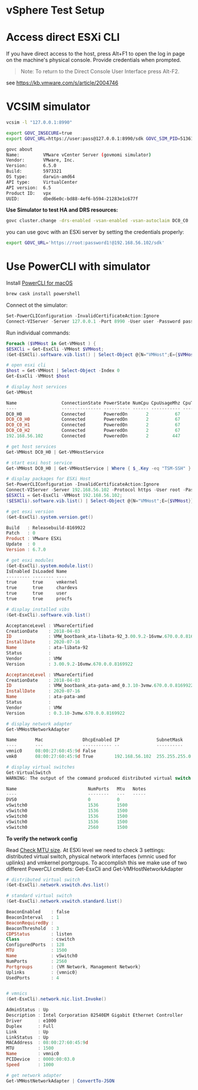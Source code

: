 # vSphere Test Setup

# Access direct ESXi CLI

If you have direct access to the host, press Alt+F1 to open the log in page on the machine's physical console.
Provide credentials when prompted.

> Note: To return to the Direct Console User Interface press Alt-F2.

see https://kb.vmware.com/s/article/2004746

# VCSIM simulator

```bash
vcsim -l "127.0.0.1:8990"
```

```bash
export GOVC_INSECURE=true
export GOVC_URL=https://user:pass@127.0.0.1:8990/sdk GOVC_SIM_PID=51361

govc about               
Name:         VMware vCenter Server (govmomi simulator)
Vendor:       VMware, Inc.
Version:      6.5.0
Build:        5973321
OS type:      darwin-amd64
API type:     VirtualCenter
API version:  6.5
Product ID:   vpx
UUID:         dbed6e0c-bd88-4ef6-b594-21283e1c677f
```

**Use Simulator to test HA and DRS resources:**

```bash
govc cluster.change -drs-enabled -vsan-enabled -vsan-autoclaim DC0_C0 
```


you can use govc with an ESXi server by setting the credentials properly:

```bash
export GOVC_URL='https://root:password1!@192.168.56.102/sdk'
```

# Use PowerCLI with simulator

Install [PowerCLI for macOS](https://blogs.vmware.com/PowerCLI/2018/03/installing-powercli-10-0-0-macos.html)

```bash
brew cask install powershell
```

Connect ot the simulator:

```powershell
Set-PowerCLIConfiguration -InvalidCertificateAction:Ignore
Connect-VIServer -Server 127.0.0.1 -Port 8990 -User user -Password pass
```

Run individual commands:

```powershell
Foreach ($VMHost in Get-VMHost ) {
$ESXCli = Get-EsxCli -VMHost $VMHost; 
(Get-ESXCli).software.vib.list() | Select-Object @{N="VMHost";E={$VMHost}}, Name, AcceptanceLevel, CreationDate, ID, InstallDate, Status, Vendor, Version;}

# open esxi cli
$host = Get-VMHost | Select-Object -Index 0 
Get-EsxCli -VMHost $host

# display host services
Get-VMHost

Name                 ConnectionState PowerState NumCpu CpuUsageMhz CpuTotalMhz   MemoryUsageGB   MemoryTotalGB Version
----                 --------------- ---------- ------ ----------- -----------   -------------   ------------- -------
DC0_H0               Connected       PoweredOn       2          67        7182           1.371           4.000   6.5.0
DC0_C0_H0            Connected       PoweredOn       2          67        7182           1.371           4.000   6.5.0
DC0_C0_H1            Connected       PoweredOn       2          67        7182           1.371           4.000   6.5.0
DC0_C0_H2            Connected       PoweredOn       2          67        7182           1.371           4.000   6.5.0
192.168.56.102       Connected       PoweredOn       2         447        8016           1.054           3.973   6.7.0

# get host services
Get-VMHost DC0_H0 | Get-VMHostService

# start esxi host service
Get-VMHost DC0_H0 | Get-VMHostService | Where { $_.Key -eq "TSM-SSH" } | Start-VMHostService

# display packages for ESXi Host
Set-PowerCLIConfiguration -InvalidCertificateAction:Ignore
Connect-VIServer -Server 192.168.56.102 -Protocol https -User root -Password password1!
$ESXCli = Get-EsxCli -VMHost 192.168.56.102; 
($ESXCli).software.vib.list() | Select-Object @{N="VMHost";E={$VMHost}}, Name, AcceptanceLevel, CreationDate, ID, InstallDate, Status, Vendor, Version;}

# get esxi version
(Get-EsxCli).system.version.get()

Build   : Releasebuild-8169922
Patch   : 0
Product : VMware ESXi
Update  : 0
Version : 6.7.0

# get esxi modules
(Get-EsxCli).system.module.list()
IsEnabled IsLoaded Name
--------- -------- ----
true      true     vmkernel
true      true     chardevs
true      true     user
true      true     procfs

# display installed vibs
(Get-EsxCli).software.vib.list() 

AcceptanceLevel : VMwareCertified
CreationDate    : 2018-04-03
ID              : VMW_bootbank_ata-libata-92_3.00.9.2-16vmw.670.0.0.8169922
InstallDate     : 2020-07-16
Name            : ata-libata-92
Status          : 
Vendor          : VMW
Version         : 3.00.9.2-16vmw.670.0.0.8169922

AcceptanceLevel : VMwareCertified
CreationDate    : 2018-04-03
ID              : VMW_bootbank_ata-pata-amd_0.3.10-3vmw.670.0.0.8169922
InstallDate     : 2020-07-16
Name            : ata-pata-amd
Status          : 
Vendor          : VMW
Version         : 0.3.10-3vmw.670.0.0.8169922

# display network adapter
Get-VMHostNetworkAdapter

Name       Mac               DhcpEnabled IP              SubnetMask      DeviceName
----       ---               ----------- --              ----------      ----------
vmnic0     08:00:27:60:45:9d False                                           vmnic0
vmk0       08:00:27:60:45:9d True        192.168.56.102  255.255.255.0         vmk0

# display virtual switches
Get-VirtualSwitch
WARNING: The output of the command produced distributed virtual switch objects. This behavior is obsolete and may change in the future. To retrieve distributed switches, use Get-VDSwitch cmdlet in the VDS component. To retrieve standard switches, use -Standard.

Name                           NumPorts   Mtu   Notes
----                           --------   ---   -----
DVS0                           0          0     
vSwitch0                       1536       1500  
vSwitch0                       1536       1500  
vSwitch0                       1536       1500  
vSwitch0                       1536       1500  
vSwitch0                       2560       1500 
```

**To verify the network config**

Read [Check MTU size](https://www.sysadminstories.com/2019/12/check-esxi-mtu-settings-with-powercli.html). At ESXi level we need to check 3 settings: distributed virtual switch, physical network interfaces (vmnic used for uplinks) and vmkernel portgroups. To accomplish this we make use of two different PowerCLI cmdlets: Get-EsxCli and Get-VMHostNetworkAdapter

```powershell
# distributed virtual switch
(Get-EsxCli).network.vswitch.dvs.list()

# standard virtual switch
(Get-EsxCli).network.vswitch.standard.list()

BeaconEnabled    : false
BeaconInterval   : 1
BeaconRequiredBy : 
BeaconThreshold  : 3
CDPStatus        : listen
Class            : cswitch
ConfiguredPorts  : 128
MTU              : 1500
Name             : vSwitch0
NumPorts         : 2560
Portgroups       : {VM Network, Management Network}
Uplinks          : {vmnic0}
UsedPorts        : 4


# vmnics
(Get-EsxCli).network.nic.list.Invoke()        

AdminStatus : Up
Description : Intel Corporation 82540EM Gigabit Ethernet Controller
Driver      : e1000
Duplex      : Full
Link        : Up
LinkStatus  : Up
MACAddress  : 08:00:27:60:45:9d
MTU         : 1500
Name        : vmnic0
PCIDevice   : 0000:00:03.0
Speed       : 1000

# get network adapter
Get-VMHostNetworkAdapter | ConvertTo-JSON
```

